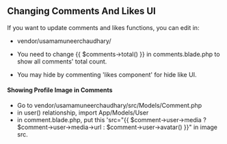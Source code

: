 ## Changing Comments And Likes UI 

If you want to update comments and likes functions, you can edit in:  
- vendor/usamamuneerchaudhary/

- You need to change {{ $comments->total() }} in comments.blade.php to show all comments' total count. 
- You may hide by commenting 'likes component' for hide like UI.

#### Showing Profile Image in Comments
- Go to vendor/usamamuneerchaudhary/src/Models/Comment.php
- in user() relationship, import App/Models/User
- in comment.blade.php, put this 'src="{{ $comment->user->media ? $comment->user->media->url : $comment->user->avatar() }}" in image src.

